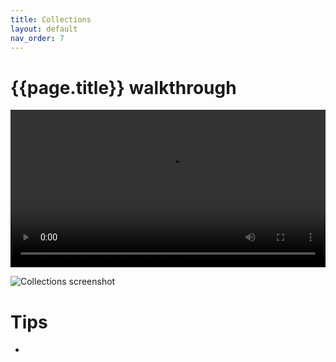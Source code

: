 ```yaml
---
title: Collections
layout: default
nav_order: 7
---
```

# {{page.title}} walkthrough

<video id="video" controls preload="metadata" width="100%">
   <source src="{{site.baseurl}}/videos/collections.mp4" type="video/mp4">
</video>

![Collections screenshot]({{site.baseurl}}/collection.png)
# Tips
*
